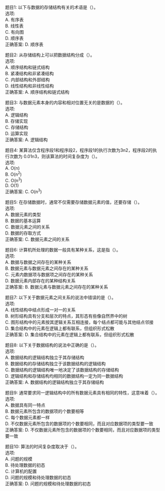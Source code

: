 题目1: 以下与数据的存储结构有关的术语是（）。      
选项:      
A. 有序表       
B. 线性表     
C. 有向图         
D. 顺序表      
正确答案: D. 顺序表   
       
题目2: 从存储结构上可以把数据结构分成（）。     
选项:      
A. 顺序结构和链式结构        
B. 紧凑结构和非紧凑结构       
C. 内部结构和外部结构         
D. 线性结构和非线性结构         
正确答案: A. 顺序结构和链式结构         
         
题目3: 与数据元素本身的内容和相对位置无关的是数据的（）。         
选项:         
A. 逻辑结构         
B. 存储实现         
C. 存储结构         
D. 运算实现         
正确答案: A. 逻辑结构         
         
题目4: 某算法仅含程序段1和程序段2，程序段1的执行次数为3n2，程序段2的执行次数为 0.01n3，则该算法的时间复杂度为（）。         
选项:                  
A. O(n)                  
B. O(n<sup>2</sup>)         
C. O(n<sup>3</sup>)         
D. O(1)         
正确答案: C. O(n<sup>3</sup>)        
        
题目5: 在存储数据时，通常不仅需要存储数据元素的值，还要存储（）。        
选项:        
A. 数据元素的类型        
B. 数据的基本运算        
C. 数据元素之间的关系        
D. 数据的存取方式        
正确答案: C. 数据元素之间的关系        
        
题目6: 计算机所处理的数据一般具有某种关系，这是指（）。        
选项:        
A. 数据与数据之间存在的某种关系        
B. 数据元素与数据元素之间存在的某种关系        
C. 元素内数据项与数据项之间存在的某种关系        
D. 数据元素内部存在的某种结构关系        
正确答案: B. 数据元素与数据元素之间存在的某种关系        
        
题目7: 以下关于数据元素之间关系的说法中错误的是（）。        
选项:        
A. 线性结构中结点形成一对一的关系                
B. 树形结构具有分支和层次的特点，其形态有些像自然界中的树        
C. 图形结构中的元素按其逻辑关系互相连接，每个结点都可能与其他结点邻接        
D. 集合结构中的元素在逻辑上都有联系，但组织形式松散        
正确答案: D. 集合结构中的元素在逻辑上都有联系，但组织形式松散        
        
题目8: 以下关于数据结构的说法中正确的是（）。        
选项:        
A. 数据结构的逻辑结构独立于其存储结构        
B. 数据结构的存储结构独立于该数据结构的逻辑结构        
C. 数据结构的逻辑结构唯一地决定了该数据结构的存储结构        
D. 逻辑结构和存储结构均相同的数据结构一定为同一数据结构        
正确答案: A. 数据结构的逻辑结构独立于其存储结构        
        
题目9: 通常要求同一逻辑结构中的所有数据元素具有相同的特性，这意味着（）。        
选项:        
A. 数据具有同一特点        
B. 数据元素所包含的数据项的个数要相等        
C. 每个数据元素都一样                
D. 不仅数据元素所包含的数据项的个数要相同，而且对应数据项的类型要一致        
正确答案: D. 不仅数据元素所包含的数据项的个数要相同，而且对应数据项的类型要一致                
                
题目10: 算法的时间复杂度取决于（）。                        
选项:                
A. 问题的规模                
B. 待处理数据的初态                
C. 计算机的配置                
D. 问题的规模和待处理数据的初态                        
正确答案: D. 问题的规模和待处理数据的初态                
                
